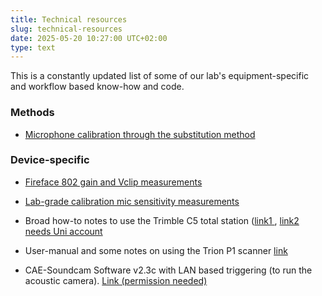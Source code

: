 ```yaml
---
title: Technical resources
slug: technical-resources
date: 2025-05-20 10:27:00 UTC+02:00
type: text
---
```


This is a constantly updated list of some of our lab's equipment-specific and workflow based know-how and code. 

### Methods

* [Microphone calibration through the substitution method](https://github.com/activesensingcollectives/calibrate-mic)

### Device-specific

* [Fireface 802 gain and Vclip measurements](https://github.com/activesensingcollectives/device-related/blob/main/gainknob_fireface802/estimating_Vclip_and_gain.pdf)

* [Lab-grade calibration mic sensitivity measurements](https://github.com/activesensingcollectives/device-related/tree/main/gras_microphone_calibration_certificates)

* Broad how-to notes to use the Trimble C5 total station ([link1 ](https://cloud.uni-konstanz.de/index.php/s/9gAPYfQyS7simN6), [link2 needs Uni account](https://cloud.uni-konstanz.de/index.php/f/194926655)

* User-manual and some notes on using the Trion P1 scanner [link](https://cloud.uni-konstanz.de/index.php/f/202268590)

* CAE-Soundcam Software v2.3c with LAN based triggering (to run the acoustic camera). [Link (permission needed)](https://cloud.uni-konstanz.de/index.php/f/206662799)